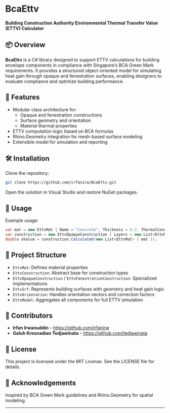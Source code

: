 
# BcaEttv

**Building Construction Authority Environmental Thermal Transfer Value (ETTV) Calculator**

## 📦 Overview

**BcaEttv** is a C# library designed to support ETTV calculations for building envelope components in compliance with Singapore’s BCA Green Mark requirements. It provides a structured object-oriented model for simulating heat gain through opaque and fenestration surfaces, enabling designers to evaluate compliance and optimize building performance.

## 🧱 Features

- Modular class architecture for:
  - Opaque and fenestration constructions
  - Surface geometry and orientation
  - Material thermal properties
- ETTV computation logic based on BCA formulas
- Rhino.Geometry integration for mesh-based surface modeling
- Extensible model for simulation and reporting

## 🛠️ Installation

Clone the repository:

```bash
git clone https://github.com/irfanirw/BcaEttv.git
```

Open the solution in Visual Studio and restore NuGet packages.

## 🚀 Usage

Example usage:

```csharp
var mat = new EttvMat { Name = "Concrete", Thickness = 0.2, ThermalConductivity = 1.4 };
var construction = new EttvOpaqueConstruction { Layers = new List<EttvMat> { mat } };
double uValue = construction.CalculateU(new List<EttvMat> { mat });
```

## 📁 Project Structure

- `EttvMat`: Defines material properties
- `EttvConstruction`: Abstract base for construction types
- `EttvOpaqueConstruction` / `EttvFenestrationConstruction`: Specialized implementations
- `EttvSrf`: Represents building surfaces with geometry and heat gain logic
- `EttvOrientation`: Handles orientation vectors and correction factors
- `EttvModel`: Aggregates all components for full ETTV simulation

## 👥 Contributors

- **Irfan Irwanuddin** – https://github.com/irfanirw
- **Galuh Kresnadian Tedjawinata** – https://github.com/tedjawinata

## 📄 License

This project is licensed under the MIT License. See the LICENSE file for details.

## 🙌 Acknowledgements

Inspired by BCA Green Mark guidelines and Rhino.Geometry for spatial modeling.

---
